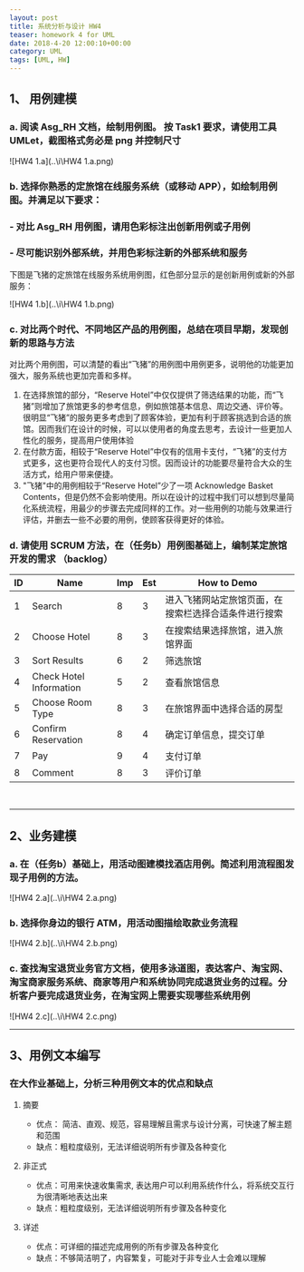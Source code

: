 ```yaml
---
layout: post
title: 系统分析与设计 HW4
teaser: homework 4 for UML
date: 2018-4-20 12:00:10+00:00
category: UML
tags: [UML, HW]
---
```


## 1、 用例建模

### a. 阅读 Asg_RH 文档，绘制用例图。 按 Task1 要求，请使用工具 UMLet，截图格式务必是 png 并控制尺寸

![HW4 1.a](..\i\HW4 1.a.png)



### b. 选择你熟悉的定旅馆在线服务系统（或移动 APP），如绘制用例图。并满足以下要求：

### \- 对比 Asg_RH 用例图，请用色彩标注出创新用例或子用例

### \- 尽可能识别外部系统，并用色彩标注新的外部系统和服务

下图是飞猪的定旅馆在线服务系统用例图，红色部分显示的是创新用例或新的外部服务：

![HW4 1.b](..\i\HW4 1.b.png)



### c. 对比两个时代、不同地区产品的用例图，总结在项目早期，发现创新的思路与方法

对比两个用例图，可以清楚的看出“飞猪”的用例图中用例更多，说明他的功能更加强大，服务系统也更加完善和多样。

1. 在选择旅馆的部分，“Reserve Hotel”中仅仅提供了筛选结果的功能，而“飞猪”则增加了旅馆更多的参考信息，例如旅馆基本信息、周边交通、评价等。很明显“飞猪”的服务更多考虑到了顾客体验，更加有利于顾客挑选到合适的旅馆。因而我们在设计的时候，可以以使用者的角度去思考，去设计一些更加人性化的服务，提高用户使用体验
2. 在付款方面，相较于“Reserve Hotel”中仅有的信用卡支付，“飞猪”的支付方式更多，这也更符合现代人的支付习惯。因而设计的功能要尽量符合大众的生活方式，给用户带来便捷。
3. "飞猪"中的用例相较于“Reserve Hotel”少了一项 Acknowledge Basket Contents，但是仍然不会影响使用。所以在设计的过程中我们可以想到尽量简化系统流程，用最少的步骤去完成同样的工作。对一些用例的功能与效果进行评估，并删去一些不必要的用例，使顾客获得更好的体验。





### d. 请使用 SCRUM 方法，在（任务b）用例图基础上，编制某定旅馆开发的需求 （backlog）

| ID   | Name                    | Imp  | Est  | How to Demo                |
| ---- | ----------------------- | ---- | ---- | -------------------------- |
| 1    | Search                  | 8    | 3    | 进入飞猪网站定旅馆页面，在搜索栏选择合适条件进行搜索 |
| 2    | Choose Hotel            | 8    | 3    | 在搜索结果选择旅馆，进入旅馆界面           |
| 3    | Sort Results            | 6    | 2    | 筛选旅馆                       |
| 4    | Check Hotel Information | 5    | 2    | 查看旅馆信息                     |
| 5    | Choose Room Type        | 8    | 3    | 在旅馆界面中选择合适的房型              |
| 6    | Confirm Reservation     | 8    | 4    | 确定订单信息，提交订单                |
| 7    | Pay                     | 9    | 4    | 支付订单                       |
| 8    | Comment                 | 8    | 3    | 评价订单                       |

​

---

## 2、业务建模

### a. 在（任务b）基础上，用活动图建模找酒店用例。简述利用流程图发现子用例的方法。

![HW4 2.a](..\i\HW4 2.a.png)



### b. 选择你身边的银行 ATM，用活动图描绘取款业务流程

![HW4 2.b](..\i\HW4 2.b.png)



### c. 查找淘宝退货业务官方文档，使用多泳道图，表达客户、淘宝网、淘宝商家服务系统、商家等用户和系统协同完成退货业务的过程。分析客户要完成退货业务，在淘宝网上需要实现哪些系统用例

![HW4 2.c](..\i\HW4 2.c.png)



---

## 3、用例文本编写

### 在大作业基础上，分析三种用例文本的优点和缺点

1. 摘要
	- 优点： 简洁、直观、规范，容易理解且需求与设计分离，可快速了解主题和范围
	- 缺点：粗粒度级别，无法详细说明所有步骤及各种变化

	
2. 非正式
	- 优点：可用来快速收集需求, 表达用户可以利用系统作什么，将系统交互行为很清晰地表达出来
	- 缺点：粗粒度级别，无法详细说明所有步骤及各种变化


3. 详述
	- 优点：可详细的描述完成用例的所有步骤及各种变化
	- 缺点：不够简洁明了，内容繁复，可能对于非专业人士会难以理解